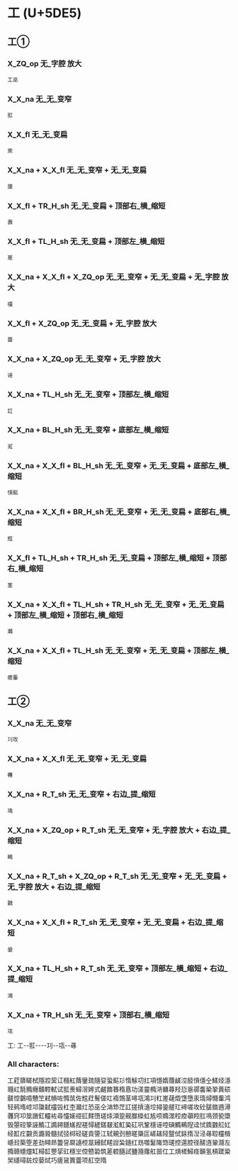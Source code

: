 # 工 (U+5DE5) 

## 工①

### X_ZQ_op 无_字腔 放大
`工巫`

### X_X_na 无_无_变窄
`羾`

### X_X_fl 无_无_变扁
`汞`

### X_X_na + X_X_fl 无_无_变窄 + 无_无_变扁
`櫽`

### X_X_fl + TR_H_sh 无_无_变扁 + 顶部右_横_缩短
`壽`

### X_X_fl + TL_H_sh 无_无_变扁 + 顶部左_横_缩短
`嵳`

### X_X_na + X_X_fl + X_ZQ_op 无_无_变窄 + 无_无_变扁 + 无_字腔 放大
`䄥`

### X_X_fl + X_ZQ_op 无_无_变扁 + 无_字腔 放大
`䉹`

### X_X_na + X_ZQ_op 无_无_变窄 + 无_字腔 放大
`诬`

### X_X_na + TL_H_sh 无_无_变窄 + 顶部左_横_缩短
`訌`

### X_X_na + BL_H_sh 无_无_变窄 + 底部左_横_缩短
`渱`

### X_X_na + X_X_fl + BL_H_sh 无_无_变窄 + 无_无_变扁 + 底部左_横_缩短
`愩䫹`

### X_X_na + X_X_fl + BR_H_sh 无_无_变窄 + 无_无_变扁 + 底部右_横_缩短
`䆪`

### X_X_fl + TL_H_sh + TR_H_sh 无_无_变扁 + 顶部左_横_缩短 + 顶部右_横_缩短
`茎`

### X_X_na + X_X_fl + TL_H_sh + TR_H_sh 无_无_变窄 + 无_无_变扁 + 顶部左_横_缩短 + 顶部右_横_缩短
`灨`

### X_X_na + X_X_fl + TL_H_sh 无_无_变窄 + 无_无_变扁 + 顶部左_横_缩短
`瘥䡨`

## 工②

### X_X_na 无_无_变窄
`㓚攻`

### X_X_na + X_X_fl 无_无_变窄 + 无_无_变扁
`彠`

### X_X_na + R_T_sh 无_无_变窄 + 右边_提_缩短
`䲨`

### X_X_na + X_ZQ_op + R_T_sh 无_无_变窄 + 无_字腔 放大 + 右边_提_缩短
`鵐`

### X_X_na + R_T_sh + X_ZQ_op + R_T_sh 无_无_变窄 + 无_无_变扁 + 无_字腔 放大 + 右边_提_缩短
`䰱`

### X_X_na + X_X_fl + R_T_sh 无_无_变窄 + 无_无_变扁 + 右边_提_缩短
`銎`

### X_X_na + TL_H_sh + R_T_sh 无_无_变窄 + 顶部左_横_缩短 + 右边_提_缩短
`鴻`

### X_X_na + TR_H_sh 无_无_变窄 + 顶部右_横_缩短
`瓨`

工:	工--羾----㓚--瓨--㝷

### All characters:
工葒隳䁟栻隱㸜巭讧㰐紅䔺䥣巯隨㚽蛩䫹㣉惰觨㓛扛項懚媠蘟鹾涳胫愩㒚㒰䱹烃濦瓍屸毻䝐癮贛鞚軾试羾㷢蟳滘㜦式鹺䭉簭楕慐功溠靈橢㳩㔶蕁羟㤍㥯鄩齹䅃㧬䔈䂵髊悾䴒嗊戇笁弒幊咗憜茿佐䆪荭鬌傞叿䙃鵼茎噚瓨鴻㓚䉺嵳䕢燬墯墮汞㻟燖㦩䡨鸿轻鹀堶崆邛櫽弑䄥㲁杠杢灨灴恐巫仝㴂笻茳訌搓摃㵦埪撏銎艖玒襑嗟攻砼䐤䯝䢫潯彠窍卭筮譭釭䡿袏尋㦭嫅谾䜫䴾嶞瑳㶹澒跫觋㭀㮪虹㝾唝嫷澨䅝㾤䫮羫肛䲨颈㼦㯐毁曌硿篫誣鰖冮䜏鐞䭡㞉揑褨憳縒鎈㿷渱魟㠫矼巩鞏檼诬啌碽䲊鵐隉迳恜䤻䰱䑭妅经㠮疘䚖贡讔聓髓拭弪桏硁磋貢䜐江轼覡刭戅暛檃匞嵯䟀陉毉侙銾㨊湼泾㝷聜欞檓嶾㠭築箜差劲䁰昻䉹䛒㞡䜔椌莁攳鉽㽨䛼巬䥦红昮噬䰈隓筇䑘控遾腔径醝遀䡗㶏左撱赣㡥爧缸樳䪦瞾㧭豇穩㞬倥戆䂬筑蒫躻膸試䀍瀡䨸舡噐仜工熕槎鱘痉贑氢槓蹉䊄㠬䌥璕䦈焢蒆烒巧瘥䲾篢䖅项䞑空隋
